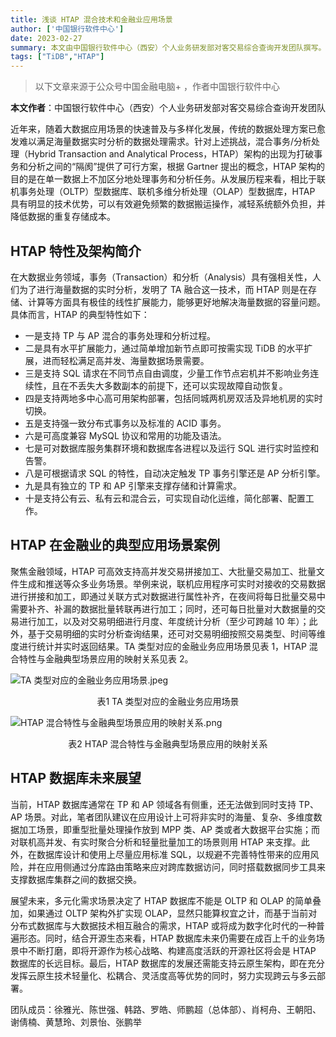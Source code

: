 ```yaml
---
title: 浅谈 HTAP 混合技术和金融业应用场景
author: ['中国银行软件中心']
date: 2023-02-27
summary: 本文由中国银行软件中心（西安）个人业务研发部对客交易综合查询开发团队撰写。近年来，随着大数据应用场景的快速普及与多样化发展，传统的数据处理方案已愈发难以满足海量数据实时分析的数据处理需求，HTAP 具有明显的技术优势。
tags: ["TiDB","HTAP"]
---
```


> 以下文章来源于公众号中国金融电脑+ ，作者中国银行软件中心

**本文作者**：中国银行软件中心（西安）个人业务研发部对客交易综合查询开发团队

近年来，随着大数据应用场景的快速普及与多样化发展，传统的数据处理方案已愈发难以满足海量数据实时分析的数据处理需求。针对上述挑战，混合事务/分析处理（Hybrid Transaction and Analytical Process，HTAP）架构的出现为打破事务和分析之间的“隔阂”提供了可行方案，根据 Gartner 提出的概念，HTAP 架构的目的是在单一数据上不加区分地处理事务和分析任务。从发展历程来看，相比于联机事务处理（OLTP）型数据库、联机多维分析处理（OLAP）型数据库，HTAP 具有明显的技术优势，可以有效避免频繁的数据搬运操作，减轻系统额外负担，并降低数据的重复存储成本。

## HTAP 特性及架构简介

在大数据业务领域，事务（Transaction）和分析（Analysis）具有强相关性，人们为了进行海量数据的实时分析，发明了 TA 融合这一技术，而 HTAP 则是在存储、计算等方面具有极佳的线性扩展能力，能够更好地解决海量数据的容量问题。具体而言，HTAP 的典型特性如下：

- 一是支持 TP 与 AP 混合的事务处理和分析过程。
- 二是具有水平扩展能力，通过简单增加新节点即可按需实现 TiDB 的水平扩展，进而轻松满足高并发、海量数据场景需要。
- 三是支持 SQL 请求在不同节点自由调度，少量工作节点宕机并不影响业务连续性，且在不丢失大多数副本的前提下，还可以实现故障自动恢复。
- 四是支持两地多中心高可用架构部署，包括同城两机房双活及异地机房的实时切换。
- 五是支持强一致分布式事务以及标准的 ACID 事务。
- 六是可高度兼容 MySQL 协议和常用的功能及语法。
- 七是可对数据库服务集群环境和数据库各进程以及运行 SQL 进行实时监控和告警。
- 八是可根据请求 SQL 的特性，自动决定触发 TP 事务引擎还是 AP 分析引擎。
- 九是具有独立的 TP 和 AP 引擎来支撑存储和计算需求。
- 十是支持公有云、私有云和混合云，可实现自动化运维，简化部署、配置工作。

## HTAP 在金融业的典型应用场景案例

聚焦金融领域，HTAP 可高效支持高并发交易拼接加工、大批量交易加工、批量文件生成和推送等众多业务场景。举例来说，联机应用程序可实时对接收的交易数据进行拼接和加工，即通过关联方式对数据进行属性补齐，在夜间将每日批量交易中需要补齐、补漏的数据批量转联再进行加工；同时，还可每日批量对大数据量的交易进行加工，以及对交易明细进行月度、年度统计分析（至少可跨越 10 年）；此外，基于交易明细的实时分析查询结果，还可对交易明细按照交易类型、时间等维度进行统计并实时返回结果。TA 类型对应的金融业务应用场景见表 1，HTAP 混合特性与金融典型场景应用的映射关系见表 2。

![TA 类型对应的金融业务应用场景.jpeg](https://www-website-strapi.oss-cn-shanghai.aliyuncs.com/prod/TA_c1af6296bc.jpeg)

<center>表1 TA 类型对应的金融业务应用场景</center>

![HTAP 混合特性与金融典型场景应用的映射关系.png](https://www-website-strapi.oss-cn-shanghai.aliyuncs.com/prod/HTAP_0d65727fca.png)

<center>表2 HTAP 混合特性与金融典型场景应用的映射关系</center>

## HTAP 数据库未来展望  

当前，HTAP 数据库通常在 TP 和 AP 领域各有侧重，还无法做到同时支持 TP、AP 场景。对此，笔者团队建议在应用设计上可将非实时的海量、复杂、多维度数据加工场景，即重型批量处理操作放到 MPP 类、AP 类或者大数据平台实施；而对联机高并发、有实时聚合分析和轻量批量加工的场景则用 HTAP 来支撑。此外，在数据库设计和使用上尽量应用标准 SQL，以规避不完善特性带来的应用风险，并在应用侧通过分库路由策略来应对跨库数据访问，同时搭载数据同步工具来支撑数据库集群之间的数据交换。  

展望未来，多元化需求场景决定了 HTAP 数据库不能是 OLTP 和 OLAP 的简单叠加，如果通过 OLTP 架构外扩实现 OLAP，显然只能算权宜之计，而基于当前对分布式数据库与大数据技术相互融合的需求，HTAP 或将成为数字化时代的一种普遍形态。同时，结合开源生态来看，HTAP 数据库未来仍需要在成百上千的业务场景中不断打磨，即将开源作为核心战略、构建高度活跃的开源社区将会是 HTAP 数据库的长远目标。最后，HTAP 数据库的发展还需能支持云原生架构，即在充分发挥云原生技术轻量化、松耦合、灵活度高等优势的同时，努力实现跨云与多云部署。

团队成员：徐雅光、陈世强、韩路、罗皓、师鹏超（总体部）、肖柯舟、王朝阳、谢倩楠、黄慧玲、刘景怡、张鹏举



